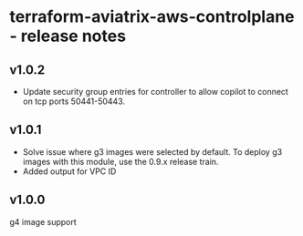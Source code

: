 # terraform-aviatrix-aws-controlplane - release notes

## v1.0.2
- Update security group entries for controller to allow copilot to connect on tcp ports 50441-50443.

## v1.0.1
- Solve issue where g3 images were selected by default. To deploy g3 images with this module, use the 0.9.x release train.
- Added output for VPC ID

## v1.0.0
g4 image support